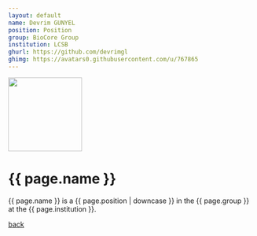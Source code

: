```yaml
---
layout: default
name: Devrim GUNYEL
position: Position
group: BioCore Group
institution: LCSB
ghurl: https://github.com/devrimgl
ghimg: https://avatars0.githubusercontent.com/u/767865
---
```


<a href="{{ page.ghurl }}"><img src="{{ page.ghimg }}" height="150px"/></a>

# {{ page.name }}

{{ page.name }} is a {{ page.position | downcase }} in the {{ page.group }} at the {{ page.institution }}.

<a href="{{ site.baseurl }}">back</a>
